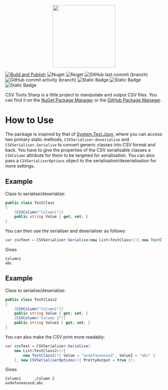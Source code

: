 
<p align="center">
    <img src="https://github.com/kris701/CSVToolsSharp/assets/22596587/9251d9de-632b-41c5-a1da-31750cd24384" width="200" height="200" />
</p>

[![Build and Publish](https://github.com/kris701/CSVToolsSharp/actions/workflows/dotnet-desktop.yml/badge.svg)](https://github.com/kris701/CSVToolsSharp/actions/workflows/dotnet-desktop.yml)
![Nuget](https://img.shields.io/nuget/v/CSVToolsSharp)
![Nuget](https://img.shields.io/nuget/dt/CSVToolsSharp)
![GitHub last commit (branch)](https://img.shields.io/github/last-commit/kris701/CSVToolsSharp/main)
![GitHub commit activity (branch)](https://img.shields.io/github/commit-activity/m/kris701/CSVToolsSharp)
![Static Badge](https://img.shields.io/badge/Platform-Windows-blue)
![Static Badge](https://img.shields.io/badge/Platform-Linux-blue)
![Static Badge](https://img.shields.io/badge/Framework-dotnet--8.0-green)

CSV Tools Sharp is a little project to manipulate and output CSV files.
You can find it on the [NuGet Package Manager](https://www.nuget.org/packages/CSVToolsSharp/) or the [GitHub Package Manager](https://github.com/kris701/CSVToolsSharp/pkgs/nuget/CSVToolsSharp).

# How to Use
The package is inspired by that of [System.Text.Json](https://www.nuget.org/packages/System.Text.Json/9.0.0-preview.2.24128.5), where you can access two primary static methods, `CSVSerialiser.Deserialise` and `CSVSerialiser.Serialise` to convert generic classes into CSV format and back.
You have to give the properties of the CSV serialisable classes a `CSVColumn` attribute for them to be targeted for serialisation.
You can also pass a `CSVSerialiserOptions` object to the serialisation/deserialisation for more settings.

## Example
Class to serialise/deserialize:
```csharp
public class TestClass
{
    [CSVColumn("Column1")]
    public string Value { get; set; }
}
```
You can then use the serialiser and deserialiser as follows:
```csharp
var csvText = CSVSerialiser.Serialise(new List<TestClass>(){ new TestClass(){ Value = "abc" } });
```
Gives
```csv
Column1
abc
```

## Example
Class to serialise/deserialize:
```csharp
public class TestClass2
{
    [CSVColumn("Column1")]
    public string Value { get; set; }
    [CSVColumn("Column 2")]
    public string Value2 { get; set; }
}
```
You can also make the CSV print more readably:
```csharp
var csvText = CSVSerialiser.Serialise(
    new List<TestClass2>(){ 
        new TestClass2(){ Value = "asdafaseasasd", Value2 = "abc" } 
    }, new CSVSerialiserOptions(){ PrettyOutput = true });
```
Gives
```csv
Column1      ,Column 2
asdafaseasasd,abc
```